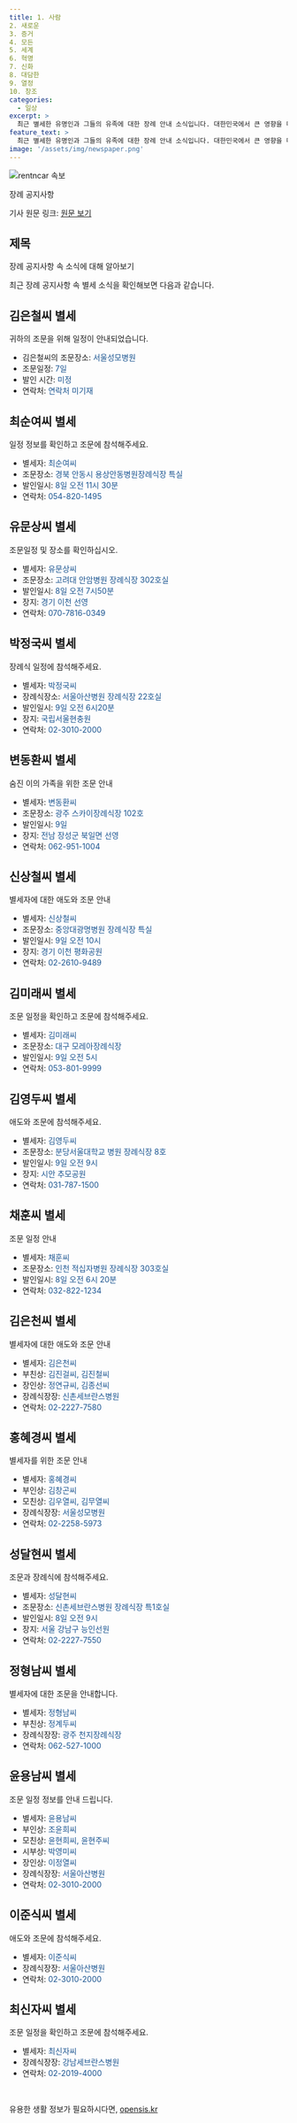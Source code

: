 ```yaml
---
title: 1. 사람
2. 새로운
3. 증거
4. 모든
5. 세계
6. 혁명
7. 신화
8. 대담한
9. 열정
10. 창조
categories:
  - 일상
excerpt: >
  최근 별세한 유명인과 그들의 유족에 대한 장례 안내 소식입니다. 대한민국에서 큰 영향을 미쳤던 인사들의 돌아가시는 소식에 대한 내용이 담겨져 있습니다.
feature_text: >
  최근 별세한 유명인과 그들의 유족에 대한 장례 안내 소식입니다. 대한민국에서 큰 영향을 미쳤던 인사들의 돌아가시는 소식에 대한 내용이 담겨져 있습니다.
image: '/assets/img/newspaper.png'
---
```


<p><img src="/assets/img/news.png" alt="rentncar 속보" /></p>

<p data-ke-size="size16">장례 공지사항</p>

<p>기사 원문 링크: <a href="https://www.edaily.co.kr/news/read?newsId=01146646629168224&amp;mediaCodeNo=257" target="_blank">원문 보기</a></p>

<h2 data-ke-size="size26">제목</h2>

<p>장례 공지사항 속 소식에 대해 알아보기</p>

<p data-ke-size="size16">최근 장례 공지사항 속 별세 소식을 확인해보면 다음과 같습니다.</p>

<h2 data-ke-size="size26">김은철씨 별세</h2>

<p>귀하의 조문을 위해 일정이 안내되었습니다. </p>

<ul>
<li>김은철씨의 조문장소: <span style="color: #1a5490;">서울성모병원</span></li>
<li>조문일정: <span style="color: #1a5490;">7일</span></li>
<li>발인 시간: <span style="color: #1a5490;">미정</span></li>
<li>연락처: <span style="color: #1a5490;">연락처 미기재</span></li>
</ul>

<h2 data-ke-size="size26">최순여씨 별세</h2>

<p>일정 정보를 확인하고 조문에 참석해주세요.</p>

<ul>
<li>별세자: <span style="color: #1a5490;">최순여씨</span></li>
<li>조문장소: <span style="color: #1a5490;">경북 안동시 용상안동병원장례식장 특실</span></li>
<li>발인일시: <span style="color: #1a5490;">8일 오전 11시 30분</span></li>
<li>연락처: <span style="color: #1a5490;">054-820-1495</span></li>
</ul>

<h2 data-ke-size="size26">유문상씨 별세</h2>

<p>조문일정 및 장소를 확인하십시오.</p>

<ul>
<li>별세자: <span style="color: #1a5490;">유문상씨</span></li>
<li>조문장소: <span style="color: #1a5490;">고려대 안암병원 장례식장 302호실</span></li>
<li>발인일시: <span style="color: #1a5490;">8일 오전 7시50분</span></li>
<li>장지: <span style="color: #1a5490;">경기 이천 선영</span></li>
<li>연락처: <span style="color: #1a5490;">070-7816-0349</span></li>
</ul>

<h2 data-ke-size="size26">박정국씨 별세</h2>

<p>장례식 일정에 참석해주세요.</p>

<ul>
<li>별세자: <span style="color: #1a5490;">박정국씨</span></li>
<li>장례식장소: <span style="color: #1a5490;">서울아산병원 장례식장 22호실</span></li>
<li>발인일시: <span style="color: #1a5490;">9일 오전 6시20분</span></li>
<li>장지: <span style="color: #1a5490;">국립서울현충원</span></li>
<li>연락처: <span style="color: #1a5490;">02-3010-2000</span></li>
</ul>

<h2 data-ke-size="size26">변동환씨 별세</h2>

<p>숨진 이의 가족을 위한 조문 안내</p>

<ul>
<li>별세자: <span style="color: #1a5490;">변동환씨</span></li>
<li>조문장소: <span style="color: #1a5490;">광주 스카이장례식장 102호</span></li>
<li>발인일시: <span style="color: #1a5490;">9일</span></li>
<li>장지: <span style="color: #1a5490;">전남 장성군 북일면 선영</span></li>
<li>연락처: <span style="color: #1a5490;">062-951-1004</span></li>
</ul>

<h2 data-ke-size="size26">신상철씨 별세</h2>

<p>별세자에 대한 애도와 조문 안내</p>

<ul>
<li>별세자: <span style="color: #1a5490;">신상철씨</span></li>
<li>조문장소: <span style="color: #1a5490;">중앙대광명병원 장례식장 특실</span></li>
<li>발인일시: <span style="color: #1a5490;">9일 오전 10시</span></li>
<li>장지: <span style="color: #1a5490;">경기 이천 평화공원</span></li>
<li>연락처: <span style="color: #1a5490;">02-2610-9489</span></li>
</ul>

<h2 data-ke-size="size26">김미래씨 별세</h2>

<p>조문 일정을 확인하고 조문에 참석해주세요.</p>

<ul>
<li>별세자: <span style="color: #1a5490;">김미래씨</span></li>
<li>조문장소: <span style="color: #1a5490;">대구 모레아장례식장</span></li>
<li>발인일시: <span style="color: #1a5490;">9일 오전 5시</span></li>
<li>연락처: <span style="color: #1a5490;">053-801-9999</span></li>
</ul>

<h2 data-ke-size="size26">김영두씨 별세</h2>

<p>애도와 조문에 참석해주세요.</p>

<ul>
<li>별세자: <span style="color: #1a5490;">김영두씨</span></li>
<li>조문장소: <span style="color: #1a5490;">분당서울대학교 병원 장례식장 8호</span></li>
<li>발인일시: <span style="color: #1a5490;">9일 오전 9시</span></li>
<li>장지: <span style="color: #1a5490;">시안 추모공원</span></li>
<li>연락처: <span style="color: #1a5490;">031-787-1500</span></li>
</ul>

<h2 data-ke-size="size26">채훈씨 별세</h2>

<p>조문 일정 안내</p>

<ul>
<li>별세자: <span style="color: #1a5490;">채훈씨</span></li>
<li>조문장소: <span style="color: #1a5490;">인천 적십자병원 장례식장 303호실</span></li>
<li>발인일시: <span style="color: #1a5490;">8일 오전 6시 20분</span></li>
<li>연락처: <span style="color: #1a5490;">032-822-1234</span></li>
</ul>

<h2 data-ke-size="size26">김은천씨 별세</h2>

<p>별세자에 대한 애도와 조문 안내</p>

<ul>
<li>별세자: <span style="color: #1a5490;">김은천씨</span></li>
<li>부친상: <span style="color: #1a5490;">김진걸씨, 김진철씨</span></li>
<li>장인상: <span style="color: #1a5490;">정연규씨, 김종선씨</span></li>
<li>장례식장장: <span style="color: #1a5490;">신촌세브란스병원</span></li>
<li>연락처: <span style="color: #1a5490;">02-2227-7580</span></li>
</ul>

<h2 data-ke-size="size26">홍혜경씨 별세</h2>

<p>별세자를 위한 조문 안내</p>

<ul>
<li>별세자: <span style="color: #1a5490;">홍혜경씨</span></li>
<li>부인상: <span style="color: #1a5490;">김창곤씨</span></li>
<li>모친상: <span style="color: #1a5490;">김우열씨, 김무열씨</span></li>
<li>장례식장장: <span style="color: #1a5490;">서울성모병원</span></li>
<li>연락처: <span style="color: #1a5490;">02-2258-5973</span></li>
</ul>

<h2 data-ke-size="size26">성달현씨 별세</h2>

<p>조문과 장례식에 참석해주세요.</p>

<ul>
<li>별세자: <span style="color: #1a5490;">성달현씨</span></li>
<li>조문장소: <span style="color: #1a5490;">신촌세브란스병원 장례식장 특1호실</span></li>
<li>발인일시: <span style="color: #1a5490;">8일 오전 9시</span></li>
<li>장지: <span style="color: #1a5490;">서울 강남구 능인선원</span></li>
<li>연락처: <span style="color: #1a5490;">02-2227-7550</span></li>
</ul>

<h2 data-ke-size="size26">정형남씨 별세</h2>

<p>별세자에 대한 조문을 안내합니다.</p>

<ul>
<li>별세자: <span style="color: #1a5490;">정형남씨</span></li>
<li>부친상: <span style="color: #1a5490;">정계두씨</span></li>
<li>장례식장장: <span style="color: #1a5490;">광주 천지장례식장</span></li>
<li>연락처: <span style="color: #1a5490;">062-527-1000</span></li>
</ul>

<h2 data-ke-size="size26">윤용남씨 별세</h2>

<p>조문 일정 정보를 안내 드립니다.</p>

<ul>
<li>별세자: <span style="color: #1a5490;">윤용남씨</span></li>
<li>부인상: <span style="color: #1a5490;">조윤희씨</span></li>
<li>모친상: <span style="color: #1a5490;">윤현희씨, 윤현주씨</span></li>
<li>시부상: <span style="color: #1a5490;">박영미씨</span></li>
<li>장인상: <span style="color: #1a5490;">이정열씨</span></li>
<li>장례식장장: <span style="color: #1a5490;">서울아산병원</span></li>
<li>연락처: <span style="color: #1a5490;">02-3010-2000</span></li>
</ul>

<h2 data-ke-size="size26">이준식씨 별세</h2>

<p>애도와 조문에 참석해주세요.</p>

<ul>
<li>별세자: <span style="color: #1a5490;">이준식씨</span></li>
<li>장례식장장: <span style="color: #1a5490;">서울아산병원</span></li>
<li>연락처: <span style="color: #1a5490;">02-3010-2000</span></li>
</ul>

<h2 data-ke-size="size26">최신자씨 별세</h2>

<p>조문 일정을 확인하고 조문에 참석해주세요.</p>

<ul>
<li>별세자: <span style="color: #1a5490;">최신자씨</span></li>
<li>장례식장장: <span style="color: #1a5490;">강남세브란스병원</span></li>
<li>연락처: <span style="color: #1a5490;">02-2019-4000</span></li>
</ul>

<p data-ke-size="size16">&nbsp;</p>
유용한 생활 정보가 필요하시다면, <a href="https://opensis.kr" rel="dofollow">opensis.kr</a>


